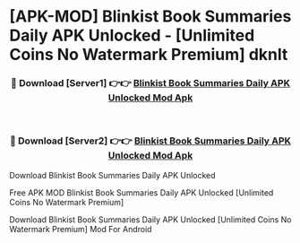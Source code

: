 # [APK-MOD] Blinkist  Book Summaries Daily APK Unlocked - [Unlimited Coins No Watermark Premium] dknlt



<div align="center">
<h3>🔴 Download [Server1] 👉👉 <a href="https://momento.my/?title=Blinkist__Book_Summaries_Daily_APK_Unlocked">Blinkist  Book Summaries Daily APK Unlocked Mod Apk</a></h3><br>

<h3>🔴 Download [Server2] 👉👉 <a href="https://momento.my/?title=Blinkist__Book_Summaries_Daily_APK_Unlocked">Blinkist  Book Summaries Daily APK Unlocked Mod Apk</a></h3>
</div>



Download Blinkist  Book Summaries Daily APK Unlocked 

Free APK MOD Blinkist  Book Summaries Daily APK Unlocked [Unlimited Coins No Watermark Premium]

Download Blinkist  Book Summaries Daily APK Unlocked [Unlimited Coins No Watermark Premium] Mod For Android
